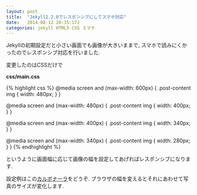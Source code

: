 ```yaml
---
layout: post
title:  "Jekyll2.2.0でレスポンシブにしてスマホ対応"
date:   2014-08-12 20:35:17J
categories: jekyll HTML5 CSS スマホ
---
```


Jekyllの初期設定だと小さい画面でも画像が大きいままで, 
スマホで読みにくかったのでレスポンシブ対応を行いました.

変更したのはCSSだけで

**css/main.css**

{% highlight css %}
@media screen and (max-width: 600px) {
  .post-content img { width: 480px; }
}

@media screen and (max-width: 480px) {
  .post-content img { width: 400px; }
}

@media screen and (max-width: 400px) {
  .post-content img { width: 340px; }
}

@media screen and (max-width: 340px) {
  .post-content img { width: 280px; }
}
{% endhighlight %}

というように画面幅に応じて画像の幅を設定してあげればレスポンシブになります.

設定例はこの[カルボナーラ](http://gsrecipe.com/2014/08/10/carbonara/)をどうぞ.
ブラウザの幅を変えるとそれにあわせて写真のサイズが変化します.
